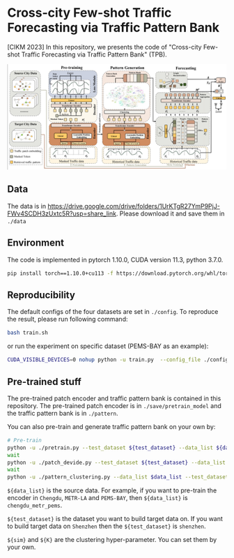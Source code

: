 # Cross-city Few-shot Traffic Forecasting via Traffic Pattern Bank

[CIKM 2023] In this repository, we presents the code of "Cross-city Few-shot Traffic Forecasting via Traffic Pattern Bank" (TPB).

![TPB](./fig/mainfig.png)


## Data

The data is in https://drive.google.com/drive/folders/1UrKTgR27YmP9PjJ-FWv4SCDH3zUxtc5R?usp=share_link.
Please download it and save them in `./data`

## Environment
The code is implemented in pytorch 1.10.0, CUDA version 11.3, python 3.7.0.

```bash
pip install torch==1.10.0+cu113 -f https://download.pytorch.org/whl/torch_stable.html
```

## Reproducibility
The default configs of the four datasets are set in `./config`.
To reproduce the result, please run following command:
```bash
bash train.sh
```
or run the experiment on specific dataset (PEMS-BAY as an example):
```bash
CUDA_VISIBLE_DEVICES=0 nohup python -u train.py  --config_file ./configs/config_pems.yaml > train_pems.out 2>&1 &
```

## Pre-trained stuff

The pre-trained patch encoder and traffic pattern bank is contained in this repository.
The pre-trained patch encoder is in `./save/pretrain_model` and the traffic pattern bank is in `./pattern`.

You can also pre-train and generate traffic pattern bank on your own by:
```bash
# Pre-train
python -u ./pretrain.py --test_dataset ${test_dataset} --data_list ${data_list}
wait
python -u ./patch_devide.py --test_dataset ${test_dataset} --data_list ${data_list}
wait
python -u ./pattern_clustering.py --data_list $data_list --test_dataset ${test_dataset} --sim ${sim} --K ${K}
```
`${data_list}` is the source data. For example, if you want to pre-train the encoder in `Chengdu`, `METR-LA` and `PEMS-BAY`, then `${data_list}` is `chengdu_metr_pems`.

`${test_dataset}` is the dataset you want to build target data on. If you want to build target data on `Shenzhen` then the `${test_dataset}` is `shenzhen`.

`${sim}` and `${K}` are the clustering hyper-parameter. You can set them by your own.
